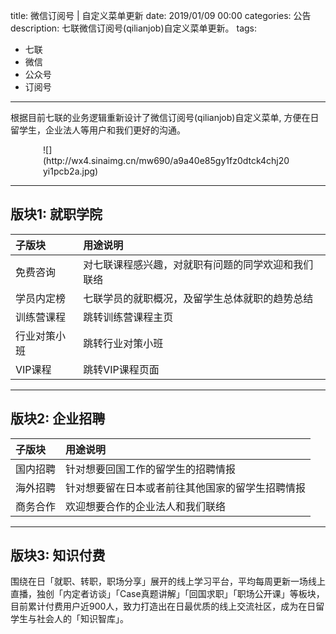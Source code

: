 title: 微信订阅号 | 自定义菜单更新
date: 2019/01/09 00:00
categories: 公告
description: 七联微信订阅号(qilianjob)自定义菜单更新。
tags:
- 七联
- 微信
- 公众号
- 订阅号

---

根据目前七联的业务逻辑重新设计了微信订阅号(qilianjob)自定义菜单, 方便在日留学生，企业法人等用户和我们更好的沟通。

<div style="width: 400px; margin: auto">![](http://wx4.sinaimg.cn/mw690/a9a40e85gy1fz0dtck4chj20yi1pcb2a.jpg)</div>

---

## 版块1: 就职学院

| 子版块 | 用途说明 |
|:---|:---|
| 免费咨询 | 对七联课程感兴趣，对就职有问题的同学欢迎和我们联络 |
| 学员内定榜 | 七联学员的就职概况，及留学生总体就职的趋势总结 |
| 训练营课程 | 跳转训练营课程主页 |
| 行业对策小班 | 跳转行业对策小班 |
| VIP课程 | 跳转VIP课程页面 |

---

## 版块2: 企业招聘

| 子版块 | 用途说明 |
|:---|:---|
| 国内招聘 | 针对想要回国工作的留学生的招聘情报 |
| 海外招聘 | 针对想要留在日本或者前往其他国家的留学生招聘情报 |
| 商务合作 | 欢迎想要合作的企业法人和我们联络 |

---

## 版块3: 知识付费

围绕在日「就职、转职，职场分享」展开的线上学习平台，平均每周更新一场线上直播，独创「内定者访谈」「Case真题讲解」「回国求职」「职场公开课」等板块，目前累计付费用户近900人，致力打造出在日最优质的线上交流社区，成为在日留学生与社会人的「知识智库」。

